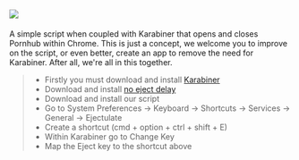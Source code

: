 # ![](http://www.ejectulate.com/img/ejectulatekeylogo.png)
A simple script when coupled with Karabiner that opens and closes Pornhub within Chrome.
This is just a concept, we welcome you to improve on the script, or even better, create an app to remove the need for Karabiner.
After all, we're all in this together.

>* Firstly you must download and install [Karabiner](https://pqrs.org/osx/karabiner/)
>* Download and install [no eject delay](https://pqrs.org/osx/karabiner/noejectdelay.html.en)
>* Download and install our script
>* Go to System Preferences -> Keyboard -> Shortcuts -> Services -> General -> Ejectulate
>* Create a shortcut (cmd + option + ctrl + shift + E)
>* Within Karabiner go to Change Key
>* Map the Eject key to the shortcut above
